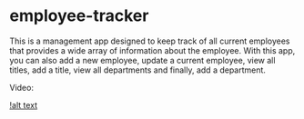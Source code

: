 # employee-tracker

This is a management app designed to keep track of all current employees that provides a wide array of information about the employee.  With this app, you can also add a new employee, update a current employee, view all titles, add a title, view all departments and finally, add a department.

Video:

[!alt text]()